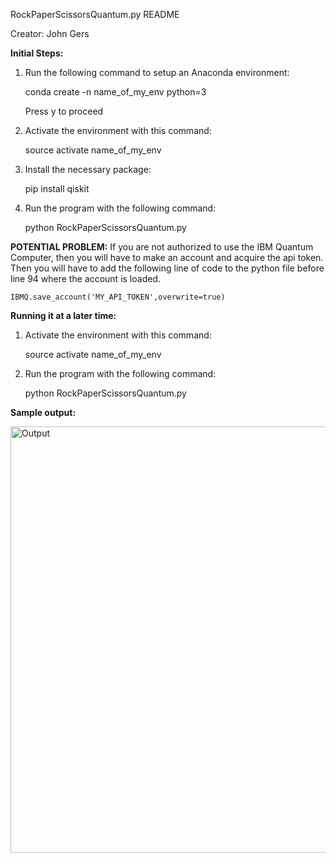 RockPaperScissorsQuantum.py README

Creator: John Gers

**Initial Steps:**
1. 	Run the following command to setup an Anaconda environment:
	
	conda create -n name_of_my_env python=3

	Press y to proceed

2. 	Activate the environment with this command:
	
	source activate name_of_my_env

3. 	Install the necessary package:
	
	pip install qiskit

4. 	Run the program with the following command:
	
	python RockPaperScissorsQuantum.py

**POTENTIAL PROBLEM:**
If you are not authorized to use the IBM Quantum Computer, then you will have to make an account and acquire the api token. Then you will have to add the following line of code to the python file before line 94 where the account is loaded.

	IBMQ.save_account('MY_API_TOKEN',overwrite=true)

**Running it at a later time:**
1. 	Activate the environment with this command:	
	
	source activate name_of_my_env

2. 	Run the program with the following command:	
	
	python RockPaperScissorsQuantum.py
	

**Sample output:**

<img width="682" alt="Output" src="https://user-images.githubusercontent.com/45726943/57564519-cd021b00-7361-11e9-85a2-5feed48454a2.png">
